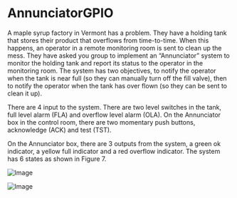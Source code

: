 ﻿# AnnunciatorGPIO

A maple syrup factory in Vermont has a problem. They have a holding tank that stores their
product that overflows from time-to-time. When this happens, an operator in a remote monitoring room
is sent to clean up the mess. They have asked you group to implement an “Annunciator” system to
monitor the holding tank and report its status to the operator in the monitoring room. The system has
two objectives, to notify the operator when the tank is near full (so they can manually turn off the fill
valve), then to notify the operator when the tank has over flown (so they can be sent to clean it up).

There are 4 input to the system. There are two level switches in the tank, full level alarm (FLA)
and overflow level alarm (OLA). On the Annunciator box in the control room, there are two momentary
push buttons, acknowledge (ACK) and test (TST).

On the Annunciator box, there are 3 outputs from the system, a green ok indicator, a yellow full
indicator and a red overflow indicator. The system has 6 states as shown in Figure 7.







![Image](https://github.com/user-attachments/assets/ca6055ba-b89a-4e10-a26f-e9fcc4186f9e)

![Image](https://github.com/user-attachments/assets/263f97a4-9f27-4aa0-a500-c3b57ccd9a0f)



